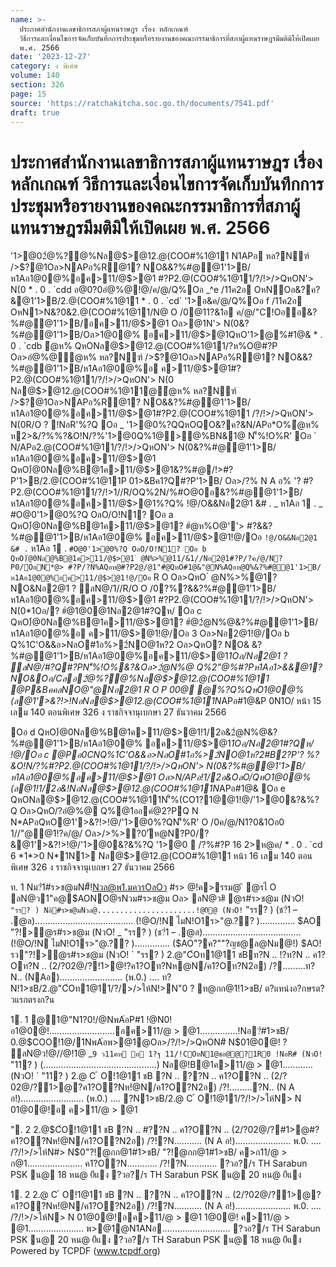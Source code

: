 ```yaml
---
name: >-
  ประกาศสำนักงานเลขาธิการสภาผู้แทนราษฎร เรื่อง หลักเกณฑ์
  วิธีการและเงื่อนไขการจัดเก็บบันทึกการประชุมหรือรายงานของคณะกรรมาธิการที่สภาผู้แทนราษฎรมีมติมิให้เปิดเผย
  พ.ศ. 2566
date: '2023-12-27'
category: ง พิเศษ
volume: 140
section: 326
page: 15
source: 'https://ratchakitcha.soc.go.th/documents/7541.pdf'
draft: true
---
```


# ประกาศสำนักงานเลขาธิการสภาผู้แทนราษฎร เรื่อง หลักเกณฑ์ วิธีการและเงื่อนไขการจัดเก็บบันทึกการประชุมหรือรายงานของคณะกรรมาธิการที่สภาผู้แทนราษฎรมีมติมิให้เปิดเผย พ.ศ. 2566

'1>@02ํ@%?@%Nล@$>@12.@(COO#%1@11 N1APอ หล?Nฑ์ />$?@1Oล>NAPอ%R@1? NO&&?%#@@1'1>B/ห1Aอ1@0@%อค>11/@$>@1 #?P2.@(COO#%1@11/?/!>/>QหON'> N(0 * . 0 . `cdd อ@0?0อํ@%@!@/ค/@/Q%Oอ _^e /11ค2อ OหNOอ&?ค?&@1'1>B/2.@(COO#%1@11 * . 0 . `cd` '1>อ&ค/@/Q%Oอ f /11ค2อ OหN1>N&?0&2.@(COO#%1@11/N@ O /0@11?&1อ ค/@/"C!Oออ&?%#@@1'1>B/อค>11/@$>@1 Oล>@1N'> N(0&?%#@@1'1>B/Oล>1@0@% อค>11/@$>@1QหO'1>@%#1@& * . 0 . `cdb ํ@ห% QหONล@$>@12.@(COO#%1@11/?ห%O@#?P Oล>อํ@%@ํ@ห% หล?Nฑ์ />$?@1Oล>NAPอ%R@1? NO&&?%#@@1'1>B/ห1Aอ1@0@%อ ค>11/@$>@1#?P2.@(COO#%1@11/?/!>/>QหON'> N(0 Nล@$>@12.@(COO#%1@11@ํ@ห% หล?Nฑ์ />$?@1Oล>NAPอ%R@1? NO&&?%#@@1'1>B/ห1Aอ1@0@%อค>11/@$>@1#?P2.@(COO#%1@11 /?/!>/>QหON'> N(0R/O ? !NอR'%?Q Oอ _ '1>@0%?QQหOQO&?ค?&N/APอ*O%ํ@ห% ห2>&/?%%?&O!N/?%'1>@0Q%1@>@%BN&1@ N'็%!O%R' Oอ ` N/APอ2.@(COO#%1@11/?/!>/>QหON'> N(0&?%#@@1'1>B/ห1Aอ1@0@%อค>11/@$>@1 QหO)่@0Nล@%B@1ค>11/@$>@1&?%#@/!>#?P'1>B/2.@(COO#%1@11P 01>&Bค1?Q#?P'1>B/ Oล>/?% N A อ% '? #?P2.@(COO#%1@11/?/!>1//R/OQ%2N/%#O@0อ&?%#@@1'1>B/ห1Aอ1@0@%อค>11/@$>@1%?Q% !@/O&&Nอ2@1 &# . _ ห1Aอ 1 . _ #O@0'1>@0%?Q OลO/O!N1? Oอ a QหO)่@0Nล@%B@1ค>11/@$>@1? #ํ@ห%O@''> #?&&?%#@@1'1>B/ห1Aอ1@0@% อค>11/@$>@1!@/Oอ ` !@/O&&Nอ2@1 &# . ` ห1Aอ 1 . ` #O@0'1>@0%?Q OลO/O!N1? Oอ b QหO)่@0Nล@%B@1ค>11/@$>@1 ํ @N%>%@11/&1//Nอ2@1#?P/?ค/@/N?P0/OอN*@> #?P/?N%AQอห@#?P2@/@1"#ํ@QหO#1@&"@N%AQอห@Q%&?%#@@1'1>B/ห1Aอ1@0@%อค>11/@$>@1!@/Oอ ` R O Oล>QหO ํ @N%>%@1? NO&Nอ2@1 ? ลN@/1//R/O O /0?%?&&?%#@@1'1>B/ห1Aอ1@0@%อค>11/@$>@1 #?P2.@(COO#%1@11/?/!>/>QหON'> N(0*1Oอ/? #ํ@1@0@1Nอ2@1#?Qห/ Oอ c QหO)่@0Nล@%B@1ค>11/@$>@1? #ํ@2ํ@N%@&?%#@@1'1>B/ห1Aอ1@0@%อ ค>11/@$>@1!@/Oอ 3 Oล>Nอ2@1!@/Oอ b Q%1C'O&&อ>NลO#1อ%>2์NO@1ห?2 Oล>QหO? NO& &?%#@@1'1>B/ห1Aอ1@0@%อค>11/@$>@1*1Oอ/Nอ2@1 ? ลN@/#?Q#?PN'็%!O%&?&Oล>2ํ@N%@ Q%2"@%#?Pห1Aอ1>&&@1? NO&Oอ/Cลอ2ํ@%?@%Nล@$>@12.@(COO#%1@11 @P&BคคลNO@"@Nอ2@1 R O P 00@ @%?Q%QหO1@0@%(ล@1'>&?!>!NอNล@$>@12.@(COO#%1@11N*APอ#1@&P 0N1O/ หน้า 15 เลม 140 ตอนพิเศษ 326 ง ราชกิจจานุเบกษา 27 ธันวาคม 2566

Oอ d QหO)่@0Nล@%B@1ค>11/@$>@1!1/2อ&2ํ@N%@&?%#@@1'1>B/ห1Aอ1@0@% อค>11/@$>@1*1Oอ/Nอ2@1#?Qห/ !@/Oอ c @Pอ0CNQ%1C'O&&อ>NลO#1อ%>2์NO@1ห?2#B2?P'? %?&O!N/?%#?P2.@(COO#%1@11/?/!>/>QหON'> N(0&?%#@@1'1>B/ห1Aอ1@0@%อค>11/@$>@1 Oล>N/APอ!1/2อ&OลO/QหO1@0@%(ล@1!1/2อ&!NอNล@$>@12.@(COO#%1@11N*APอ#1@& Oอ e QหONล@$>@12.@(COO#%1@11N'็%(CO1?1@@1!@/'1>@0&?&%?Q Oล>QหO/?อํ@%@ Q%@1ออคํ@2?PQ N N*APอQหO@1'>&?!>!@/'1>@0%?QN'็%R' O /0ค/@/N1?0&1Oอ0 1//"@@1!?ค/@/ Oล>/>%>?0'ัห@N?P0/?&@1'>&?!>!@/'1>@0&?&%?Q '1>@0  /?%#?P 16 2>ห@ค/ * . 0 . `cd 6 *1*>0 N*1N1> Nล@$>@12.@(COO#%1@11 หน้า 16 เลม 140 ตอนพิเศษ 326 ง ราชกิจจานุเบกษา 27 ธันวาคม 2566

ท. 1 Nม?่1#ร>ช@มN#็!Nวล@พ1.มควรOลOว #ร> @!ค>รรม@ ิ @รไ O ลN@ว1"ค@$AONO@รNวม#ร>ช@ม Oล> ลN@ว#ิ @ร#ร>ช@ม (NวO! ` "รร? ) Nลิ#ร>ช@มNวล@......................!@0ิ@ (NวO! ` "รร? ) (ช?่1 – .@ล)....................................... (!@O/!N ไมN!O1ร>"@.?? ).............. $AO "?!>@ร#ร>ช@ม (NวO! _ "รร? ) (ช?่1 – .@ล)....................................... (!@O/!N ไมN!O1ร>"@.?? ).............. ($AO"?ค?""?ญช@ล@Nม@!) $AO!รว"?!>@ร#ร>ช@ม (NวO! ` "รร? ) 2.@"C้Oท1@11 ชBท?N .. !?ท?N .. ค1?Oท?N .. (2/?02@/?!1>@!?ค1?Oท?Nห@N/ค1?Oท?N2อ) /?.........ท?N.. (NAอ)......................... (พ.0.) .... ท?N!1>ชB/2.@"C้Oท1@11/?/>/>ให้N!>N"0 ? ท@กก@1!1>ชB/ ต?แหน่งอ?กษรต?วแรกตรงก?น

1. 1 @1@"N1?0!/@NพA่อP#1 !@N0!อ1@0@!..........................อค>11/@ > @1...............!Nอ?่#1>ชB/ 0.@$COO!1@/1NพA่อพ>@1@Oล>/?/!>/>QหON#ิ N$01@0@! ? ลN@ว!@//@!1@ _`9 ว11คห อ 1?ฐ 11/!COหN1@ชอ@@?1R0 !NอR# (NวO! ` "11? ) (.............................................) Nล@!B@1ค>11/@ > @1............ (NวO! ` "11? ) 2.@ C ้ O!1@11 ชB ?N .. ??N .. ค1?O?N .. (2/?02@/?1>@?ค1?O?Nห!@N/ค1?O?N2อ) /?!.........?N.. (N A อ!)......................... (พ.0.) .... ?N1>ชB/2.@ C ้ O!1@11/?/!>/>ให้N> N 01@0@!อ ค>11/@ > @1

". 2 2.@$C้O!1@11 ชB ?N .. #??N .. ค1?O?N .. (2/?02@/?#1>@#?ค1?O?Nห!@N/ค1?O?N2อ) /?!?N........... (N A อ!)...................... พ.0. .... /?/!>/>ให้N#> N$0"?!@กก@1#1>ชB/ "?!@กก@1#1>ชB/ ค>ก11/@ > ก@1...................... ค1?O?N............ /?!?N............ ?วอ?/ร TH Sarabun PSK น@ 18 หน@ 0ีแง ?วอ?/ร TH Sarabun PSK น@ 20 หน@ 0ีแง

1. 2 2.@ C ้ O!1@11 ชB ?N .. ??N .. ค1?O?N .. (2/?02@/?1>@?ค1?O?Nห!@N/ค1?O?N2อ) /?!?N........... (N A อ!)...................... พ.0. .... /?/!>/>ให้N> N 01@0@!อค>11/@ > @1 1@0@! ค>11/@ > @1...................... พ>@1@N1ANอ........................... ?วอ?/ร TH Sarabun PSK น@ 20 หน@ 0ีแง ?วอ?/ร TH Sarabun PSK น@ 18 หน@ 0ีแง Powered by TCPDF (www.tcpdf.org)
